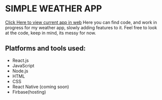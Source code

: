 # SIMPLE WEATHER APP
[Click Here to view current app in web](https://whatstheweather-cf9ae.web.app/)
Here you can find code, and work in progress for my weather app, slowly adding features to it. Feel free to look at the code, keep in mind, its messy for now. 
## Platforms and tools used:
  - React.js
  - JavaScript
  - Node.js
  - HTML
  - CSS
  - React Native (coming soon)
  - Firbase(hosting)
